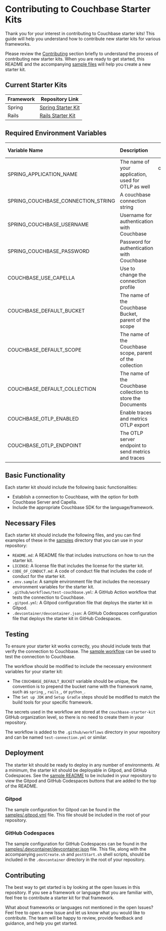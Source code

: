 # Contributing to Couchbase Starter Kits

Thank you for your interest in contributing to Couchbase starter kits! This guide will help you understand how to contribute new starter kits for various frameworks.

Please review the [Contributing](#contributing) section briefly to understand the process of contributing new starter kits. When you are ready to get started, this README and the accompanying [sample files](samples) will help you create a new starter kit.

## Current Starter Kits

| Framework | Repository Link |
|-----------|-----------------|
| Spring    | [Spring Starter Kit](https://github.com/couchbase-starter-kit/couchbase-spring-starter) |
| Rails     | [Rails Starter Kit](https://github.com/couchbase-starter-kit/couchbase-rails-starter) |

## Required Environment Variables

| Variable Name                      | Description                                                 |      Default value       |
|:-----------------------------------|:------------------------------------------------------------|:------------------------:|
| SPRING_APPLICATION_NAME            | The name of your application, used for OTLP as well         | couchbase-spring-starter |
| SPRING_COUCHBASE_CONNECTION_STRING | A couchbase connection string                               |            -             |
| SPRING_COUCHBASE_USERNAME          | Username for authentication with Couchbase                  |            -             |
| SPRING_COUCHBASE_PASSWORD          | Password for authentication with Couchbase                  |            -             |
| COUCHBASE_USE_CAPELLA              | Use to change the connection profile                        |          false           |
| COUCHBASE_DEFAULT_BUCKET           | The name of the Couchbase Bucket, parent of the scope       |         default          |
| COUCHBASE_DEFAULT_SCOPE            | The name of the Couchbase scope, parent of the collection   |         _default         |
| COUCHBASE_DEFAULT_COLLECTION       | The name of the Couchbase collection to store the Documents |         _default         |
| COUCHBASE_OTLP_ENABLED             | Enable traces and metrics OTLP export                       |          false           |
| COUCHBASE_OTLP_ENDPOINT            | The OTLP server endpoint to send metrics and traces         |            -             |

## Basic Functionality

Each starter kit should include the following basic functionalities:
- Establish a connection to Couchbase, with the option for both Couchbase Server and Capella.
- Include the appropriate Couchbase SDK for the language/framework.

## Necessary Files

Each starter kit should include the following files, and you can find examples of these in the [samples](samples) directory that you can use in your repository:

- `README.md`: A README file that includes instructions on how to run the starter kit.
- `LICENSE`: A license file that includes the license for the starter kit.
- `CODE_OF_CONDUCT.md`: A code of conduct file that includes the code of conduct for the starter kit.
- `.env.sample`: A sample environment file that includes the necessary environment variables for the starter kit.
- `.github/workflows/test-couchbase.yml`: A GitHub Action workflow that tests the connection to Couchbase.
- `.gitpod.yml`: A Gitpod configuration file that deploys the starter kit in Gitpod.
- `.devcontainer/devcontainer.json`: A GitHub Codespaces configuration file that deploys the starter kit in GitHub Codespaces.

## Testing

To ensure your starter kit works correctly, you should include tests that verify the connection to Couchbase. The [sample workflow](samples/.github/workflows/test-connection.yml) can be used to test the connection to Couchbase.

The workflow should be modified to include the necessary environment variables for your starter kit:

* The `COUCHBASE_DEFAULT_BUCKET` variable should be unique, the convention is to prepend the bucket name with the framework name, such as `spring_`, `rails_`, or `python_`.
* The `Set up JDK` and `Setup Gradle` steps should be modified to match the build tools for your specific framework.

The secrets used in the workflow are stored at the `couchbase-starter-kit` GitHub organization level, so there is no need to create them in your repository.

The workflow is added to the `.github/workflows` directory in your repository and can be named `test-connection.yml` or similar.

## Deployment

The starter kit should be ready to deploy in any number of environments. At a minimum, the starter kit should be deployable in Gitpod, and GitHub Codespaces. See the [sample README](samples/README.md) to be included in your repository to view the Gitpod and GitHub Codespaces buttons that are added to the top of the README.

### Gitpod

The sample configuration for Gitpod can be found in the [samples/.gitpod.yml](samples/.gitpod.yml) file. This file should be included in the root of your repository.

### GitHub Codespaces

The sample configuration for GitHub Codespaces can be found in the [samples/.devcontainer/devcontainer.json](samples/.devcontainer/devcontainer.json) file. This file, along with the accompanying `postCreate.sh` and `postStart.sh` shell scripts, should be included in the `.devcontainer` directory in the root of your repository.

## Contributing

The best way to get started is by looking at the open Issues in this repository. If you see a framework or language that you are familiar with, feel free to contribute a starter kit for that framework.

What about frameworks or languages not mentioned in the open Issues? Feel free to open a new Issue and let us know what you would like to contribute. The team will be happy to review, provide feedback and guidance, and help you get started.
